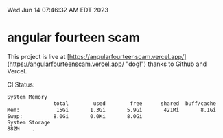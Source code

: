 Wed Jun 14 07:46:32 AM EDT 2023

# angular fourteen scam


This project is live at [https://angularfourteenscam.vercel.app/](https://angularfourteenscam.vercel.app/ "dog!") thanks to Github and Vercel.

CI Status: 

```bash
System Memory
               total        used        free      shared  buff/cache   available
Mem:            15Gi       1.3Gi       5.9Gi       421Mi       8.1Gi        13Gi
Swap:          8.0Gi       0.0Ki       8.0Gi
System Storage
882M	.
